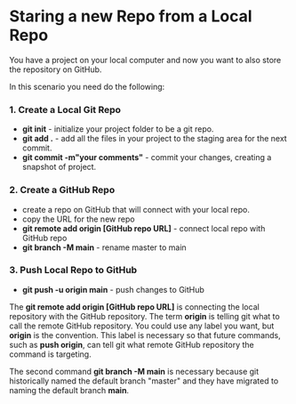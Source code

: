 # Staring a new Repo from a Local Repo

You have a project on your local computer and now you want to also store the repository on GitHub.

In this scenario you need do the following:

### 1. Create a Local Git Repo
* **git init** - initialize your project folder to be a git repo.
* **git add .** - add all the files in your project to the staging area for the next commit.
* **git commit -m"your comments"** - commit your changes, creating a snapshot of project.

### 2. Create a GitHub Repo
* create a repo on GitHub that will connect with your local repo.
* copy the URL for the new repo
* **git remote add origin [GitHub repo URL]** - connect local repo with GitHub repo
* **git branch -M main** - rename master to main

### 3. Push Local Repo to GitHub
* **git push -u origin main** - push changes to GitHub


The **git remote add origin [GitHub repo URL]** is connecting the local repository with the GitHub repository. The term **origin** is telling git what to call the remote GitHub repository. You could use any label you want, but **origin** is the convention. This label is necessary so that future commands, such as **push origin**, can tell git what remote GitHub repository the command is targeting.

The second command **git branch -M main** is necessary because git historically named the default branch "master" and they have migrated to naming the default branch **main**. 